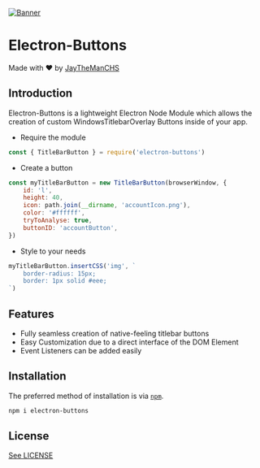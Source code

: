 [![Banner](https://raw.githubusercontent.com/jaythemanchs/custom-windows-buttons/b8444a3b1aee22a7f9848e3313c088f582d841c8/assets/banner.svg)](./README.md)

# Electron-Buttons
Made with ❤️ by [JayTheManCHS](https://github.com/jaythemanchs)

## Introduction
Electron-Buttons is a lightweight Electron Node Module which allows the creation of custom WindowsTitlebarOverlay Buttons inside of your app.

- Require the module
```javascript
const { TitleBarButton } = require('electron-buttons')
```
- Create a button
```javascript
const myTitleBarButton = new TitleBarButton(browserWindow, {
    id: 'l',
    height: 40,
    icon: path.join(__dirname, 'accountIcon.png'),
    color: '#ffffff',
    tryToAnalyse: true,
    buttonID: 'accountButton',
})
```
- Style to your needs
```javascript
myTitleBarButton.insertCSS('img', `
    border-radius: 15px;
    border: 1px solid #eee;
`)
```

## Features

- Fully seamless creation of native-feeling titlebar buttons
- Easy Customization due to a direct interface of the DOM Element
- Event Listeners can be added easily

## Installation

The preferred method of installation is via [`npm`](https://docs.npmjs.com/).

```sh
npm i electron-buttons
```

## License
[See LICENSE](./LICENSE)
